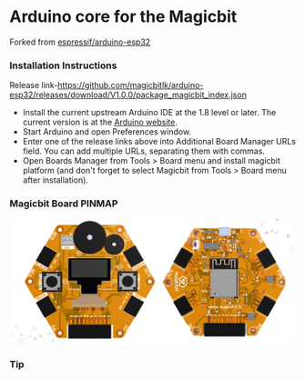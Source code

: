 # Arduino core for the Magicbit
Forked from [espressif/arduino-esp32](https://github.com/espressif/arduino-esp32)

### Installation Instructions

Release link-https://github.com/magicbitlk/arduino-esp32/releases/download/V1.0.0/package_magicbit_index.json

- Install the current upstream Arduino IDE at the 1.8 level or later. The current version is at the [Arduino website](http://www.arduino.cc/en/main/software).
- Start Arduino and open Preferences window.
- Enter one of the release links above into Additional Board Manager URLs field. You can add multiple URLs, separating them with commas.
- Open Boards Manager from Tools > Board menu and install magicbit platform (and don't forget to select Magicbit from Tools > Board menu after installation).

### Magicbit Board PINMAP

![Layout](docs/layout.PNG)

### Tip


